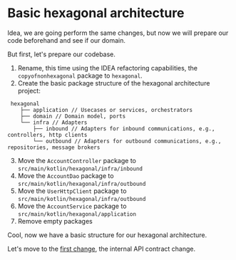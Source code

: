 # Basic hexagonal architecture

Idea, we are going perform the same changes, but now we will prepare our code beforehand and see if our domain.

But first, let's prepare our codebase.

1. Rename, this time using the IDEA refactoring capabilities, the `copyofnonhexagonal` package to `hexagonal`.
2. Create the basic package structure of the hexagonal architecture project:
```text
 hexagonal
    ├── application // Usecases or services, orchestrators
    ├── domain // Domain model, ports
    └── infra // Adapters
        ├── inbound // Adapters for inbound communications, e.g., controllers, http clients
        └── outbound // Adapters for outbound communications, e.g., repositories, message brokers
```
3. Move the `AccountController` package to `src/main/kotlin/hexagonal/infra/inbound`
4. Move the `AccountDao` package to `src/main/kotlin/hexagonal/infra/outbound`
6. Move the `UserHttpClient` package to `src/main/kotlin/hexagonal/infra/outbound`
7. Move the `AccountService` package to `src/main/kotlin/hexagonal/application`
8. Remove empty packages 


Cool, now we have a basic structure for our hexagonal architecture.

Let's move to the [first change](/workshop_steps/hexagonal/2_internal_api_contract_change.md), the internal API contract change.